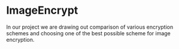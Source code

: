 # ImageEncrypt
In our project we are drawing out comparison of various encryption schemes and choosing one of the best possible scheme for image encryption.

